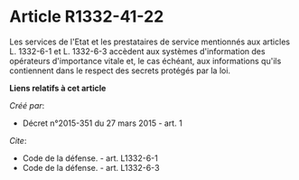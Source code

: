 # Article R1332-41-22

Les services de l'Etat et les prestataires de service mentionnés aux articles L. 1332-6-1 et L. 1332-6-3 accèdent aux
systèmes d'information des opérateurs d'importance vitale et, le cas échéant, aux informations qu'ils contiennent dans le
respect des secrets protégés par la loi.

**Liens relatifs à cet article**

_Créé par_:

  - Décret n°2015-351 du 27 mars 2015 - art. 1

_Cite_:

  - Code de la défense. - art. L1332-6-1
  - Code de la défense. - art. L1332-6-3
